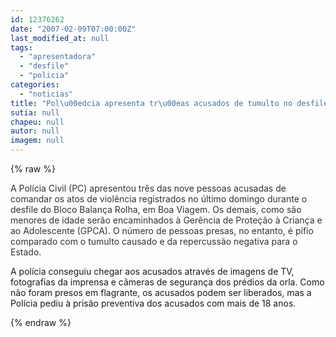 ```yaml
---
id: 12376262
date: "2007-02-09T07:00:00Z"
last_modified_at: null
tags:
  - "apresentadora"
  - "desfile"
  - "policia"
categories:
  - "noticias"
title: "Pol\u00edcia apresenta tr\u00eas acusados de tumulto no desfile de bloco"
sutia: null
chapeu: null
autor: null
imagem: null
---
```

{% raw %}
<p><P><SPAN style=\"FONT-SIZE: 9pt; FONT-FAMILY: Verdana\"><FONT color=#333333>A Polícia Civil (PC) apresentou três das nove pessoas acusadas de comandar os atos de violência registrados no último domingo durante o desfile do Bloco Balança Rolha, em Boa Viagem. Os demais, como são menores de idade serão encaminhados à Gerência de Proteção à Criança e ao Adolescente (GPCA). O número de pessoas presas, no entanto, é pífio comparado com o tumulto causado e da repercussão negativa para o Estado. <SPAN style=\"mso-spacerun: yes\">&nbsp;</SPAN><?xml:namespace prefix = o ns = \"urn:schemas-microsoft-com:office:office\" /><o:p></o:p></FONT></SPAN></P><SPAN style=\"FONT-SIZE: 9pt; FONT-FAMILY: Verdana; mso-fareast-font-family: \Times New Roman\; mso-bidi-font-family: \Times New Roman\; mso-ansi-language: PT-BR; mso-fareast-language: PT-BR; mso-bidi-language: AR-SA\">A polícia conseguiu chegar aos acusados através de imagens de TV, fotografias da imprensa e câmeras de segurança dos prédios da orla. Como não foram presos em flagrante, os acusados podem ser liberados, mas a Polícia pediu à prisão preventiva dos acusados com mais de 18 anos.</SPAN> </p>
{% endraw %}